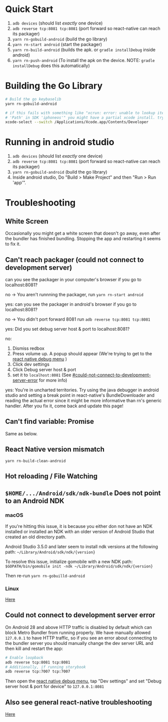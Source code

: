 # Quick Start

1. `adb devices` (should list *exactly* one device) 
1. `adb reverse tcp:8081 tcp:8081` (port forward so react-native can reach its packager)
1. `yarn rn-gobuild-android`  (build the go library)
1. `yarn rn-start android` (start the packager)
1. `yarn rn-build-android` (builds the apk. or `gradle installDebug` inside android)
1. `yarn rn-push-android` (To install the apk on the device. NOTE: `gradle installDebug` does this automatically)

# Building the Go Library

```sh
# Build the go keybaselib
yarn rn-gobuild-android

# if this fails with something like "xcrun: error: unable to lookup item
# 'Path' in SDK 'iphoneos'" you might have a partial xcode install. try
xcode-select --switch /Applications/Xcode.app/Contents/Developer
```

# Running in android studio

1. `adb devices` (should list *exactly* one device) 
1. `adb reverse tcp:8081 tcp:8081` (port forward so react-native can reach its packager)
1. `yarn rn-gobuild-android`  (build the go library)
1.  Inside android studio, Do "Build > Make Project" and then "Run > Run 'app'".

# Troubleshooting

## White Screen
Occasionally you might get a white screen that doesn't go away, even
after the bundler has finished bundling. Stopping the app and
restarting it seems to fix it.

## Can't reach packager (could not connect to development server)

can you see the packager in your computer's browser if you go to localhost:8081?

no -> You aren't runnning the packager, run `yarn rn-start android`

yes:
  can you see the packager in android's browser if you go to localhost:8081?

no -> You didn't port forward 8081 run `adb reverse tcp:8081 tcp:8081`

yes:
  Did you set debug server host & port to localhost:8081?

  no:

1. Dismiss redbox
1. Press volume up. A popup should appear (We're trying to get to the [react native debug menu](https://facebook.github.io/react-native/docs/debugging.html#accessing-the-in-app-developer-menu)
)
1. Click dev settings
1. Click Debug server host & port
1. set it to `localhost:8081` (See [#could-not-connect-to-development-server-error](running.md#could-not-connect-to-development-server-error) for more info)

  yes:
    You're in uncharted territories. Try using the java debugger in android studio and setting a break point in react-native's BundleDownloader and reading the actual error since it might be more informative than rn's generic handler. After you fix it, come back and update this page!

## Can't find variable: Promise

Same as below.


## React Native version mismatch


`yarn rn-build-clean-android`


## Hot reloading / File Watching

## `$HOME/.../Android/sdk/ndk-bundle` Does not point to an Android NDK

### macOS

If you're hitting this issue, it is because you either don not have an NDK installed or installed an NDK with an older version of Android Studio that created an old directory path.

Android Studio 3.5.0 and later seem to install ndk versions at the following path: `~/Library/Android/sdk/ndk/{version}`

To resolve this issue, initialize gomobile with a new NDK path: `$GOPATH/bin/gomobile init -ndk ~/Library/Android/sdk/ndk/{version}`

Then re-run `yarn rn-gobuilld-android`

### Linux
[Here](../linux-dev.md#troubleshooting)

## Could not connect to development server error

On Android 28 and above HTTP traffic is disabled by default which can block
Metro Bundler from running properly. We have manually allowed `127.0.0.1` to
have HTTP traffic, so if you see an error about connecting to the bundler
server you should manually change the dev server URL and then kill and restart
the app:

```sh
# Enable loopback
adb reverse tcp:8081 tcp:8081
# Additionally, if running storybook
adb reverse tcp:7007 tcp:7007
```

Then open the [react native debug
menu](https://facebook.github.io/react-native/docs/debugging.html#accessing-the-in-app-developer-menu),
tap "Dev settings" and set "Debug server host & port for device" to
`127.0.0.1:8081`

## Also see general react-native troubleshooting
[Here](../react-native/troubleshooting.md)

